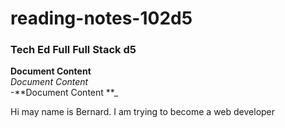# reading-notes-102d5
### Tech Ed Full  Full Stack d5  

**Document Content**   
*Document Content*   
-**Document Content **_  



Hi may name is Bernard.  I am trying to become a web developer



